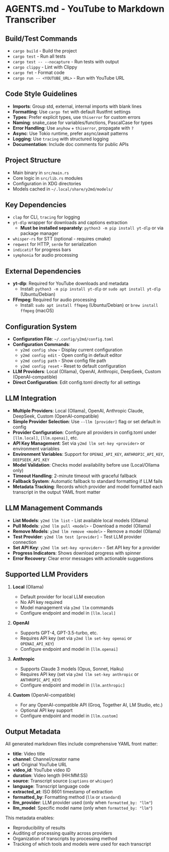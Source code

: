 # AGENTS.md - YouTube to Markdown Transcriber

## Build/Test Commands
- `cargo build` - Build the project
- `cargo test` - Run all tests
- `cargo test -- --nocapture` - Run tests with output
- `cargo clippy` - Lint with Clippy
- `cargo fmt` - Format code
- `cargo run -- <YOUTUBE_URL>` - Run with YouTube URL

## Code Style Guidelines
- **Imports**: Group std, external, internal imports with blank lines
- **Formatting**: Use `cargo fmt` with default Rustfmt settings
- **Types**: Prefer explicit types, use `thiserror` for custom errors
- **Naming**: snake_case for variables/functions, PascalCase for types
- **Error Handling**: Use `anyhow` + `thiserror`, propagate with `?`
- **Async**: Use Tokio runtime, prefer async/await patterns
- **Logging**: Use `tracing` with structured logging
- **Documentation**: Include doc comments for public APIs

## Project Structure
- Main binary in `src/main.rs`
- Core logic in `src/lib.rs` modules
- Configuration in XDG directories
- Models cached in `~/.local/share/y2md/models/`

## Key Dependencies
- `clap` for CLI, `tracing` for logging
- `yt-dlp` wrapper for downloads and captions extraction
  - **Must be installed separately**: `python3 -m pip install yt-dlp` or via package manager
- `whisper-rs` for STT (optional - requires cmake)
- `reqwest` for HTTP, `serde` for serialization
- `indicatif` for progress bars
- `symphonia` for audio processing

## External Dependencies
- **yt-dlp**: Required for YouTube downloads and metadata
  - Install: `python3 -m pip install yt-dlp` or `sudo apt install yt-dlp` (Ubuntu/Debian)
- **FFmpeg**: Required for audio processing
  - Install: `sudo apt install ffmpeg` (Ubuntu/Debian) or `brew install ffmpeg` (macOS)

## Configuration System
- **Configuration File**: `~/.config/y2md/config.toml`
- **Configuration Commands**: 
  - `y2md config show` - Display current configuration
  - `y2md config edit` - Open config in default editor
  - `y2md config path` - Show config file path
  - `y2md config reset` - Reset to default configuration
- **LLM Providers**: Local (Ollama), OpenAI, Anthropic, DeepSeek, Custom (OpenAI-compatible)
- **Direct Configuration**: Edit config.toml directly for all settings

## LLM Integration
- **Multiple Providers**: Local (Ollama), OpenAI, Anthropic Claude, DeepSeek, Custom (OpenAI-compatible)
- **Simple Provider Selection**: Use `--llm [provider]` flag or set default in config
- **Provider Configuration**: Configure all providers in config.toml under `[llm.local]`, `[llm.openai]`, etc.
- **API Key Management**: Set via `y2md llm set-key <provider>` or environment variables
- **Environment Variables**: Support for `OPENAI_API_KEY`, `ANTHROPIC_API_KEY`, `DEEPSEEK_API_KEY`
- **Model Validation**: Checks model availability before use (Local/Ollama only)
- **Timeout Handling**: 2-minute timeout with graceful fallback
- **Fallback System**: Automatic fallback to standard formatting if LLM fails
- **Metadata Tracking**: Records which provider and model formatted each transcript in the output YAML front matter

## LLM Management Commands
- **List Models**: `y2md llm list` - List available local models (Ollama)
- **Pull Models**: `y2md llm pull <model>` - Download a model (Ollama)
- **Remove Models**: `y2md llm remove <model>` - Remove a model (Ollama)
- **Test Provider**: `y2md llm test [provider]` - Test LLM provider connection
- **Set API Key**: `y2md llm set-key <provider>` - Set API key for a provider
- **Progress Indicators**: Shows download progress with spinner
- **Error Recovery**: Clear error messages with actionable suggestions

## Supported LLM Providers
1. **Local** (Ollama)
   - Default provider for local LLM execution
   - No API key required
   - Model management via `y2md llm` commands
   - Configure endpoint and model in `[llm.local]`
   
2. **OpenAI**
   - Supports GPT-4, GPT-3.5-turbo, etc.
   - Requires API key (set via `y2md llm set-key openai` or `OPENAI_API_KEY`)
   - Configure endpoint and model in `[llm.openai]`
   
3. **Anthropic**
   - Supports Claude 3 models (Opus, Sonnet, Haiku)
   - Requires API key (set via `y2md llm set-key anthropic` or `ANTHROPIC_API_KEY`)
   - Configure endpoint and model in `[llm.anthropic]`
   
4. **Custom** (OpenAI-compatible)
   - For any OpenAI-compatible API (Groq, Together AI, LM Studio, etc.)
   - Optional API key support
   - Configure endpoint and model in `[llm.custom]`
## Output Metadata
All generated markdown files include comprehensive YAML front matter:
- **title**: Video title
- **channel**: Channel/creator name
- **url**: Original YouTube URL
- **video_id**: YouTube video ID
- **duration**: Video length (HH:MM:SS)
- **source**: Transcript source (`captions` or `whisper`)
- **language**: Transcript language code
- **extracted_at**: ISO 8601 timestamp of extraction
- **formatted_by**: Formatting method (`llm` or `standard`)
- **llm_provider**: LLM provider used (only when `formatted_by: "llm"`)
- **llm_model**: Specific model name (only when `formatted_by: "llm"`)

This metadata enables:
- Reproducibility of results
- Auditing of processing quality across providers
- Organization of transcripts by processing method
- Tracking of which tools and models were used for each transcript
